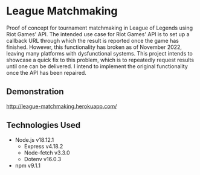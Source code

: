 # League Matchmaking
Proof of concept for tournament matchmaking in League of Legends using Riot Games' API. 
The intended use case for Riot Games' API is to set up a callback URL through which the result 
is reported once the game has finished. However, this functionality has broken as of 
November 2022, leaving many platforms with dysfunctional systems. This project intends
to showcase a quick fix to this problem, which is to repeatedly request results until 
one can be delivered. I intend to implement the original functionality once the API has
been repaired.


## Demonstration

http://league-matchmaking.herokuapp.com/


## Technologies Used

* Node.js v18.12.1
    * Express v4.18.2
    * Node-fetch v3.3.0
    * Dotenv v16.0.3
* npm v9.1.1